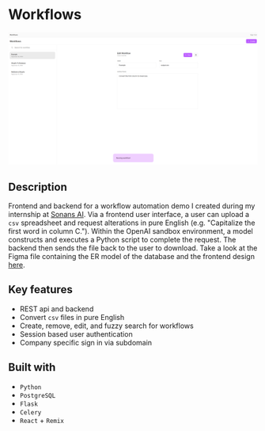 # Workflows

![Frontend design](./homepage.png)

## Description

Frontend and backend for a workflow automation demo I created during my internship at [Sonans AI](https://sonans.ai). Via a frontend user interface,
a user can upload a `csv` spreadsheet and request alterations in pure English (e.g. "Capitalize the first word in column C."). Within the OpenAI sandbox environment, a model constructs and executes a Python script to complete the request. The backend then sends the file back to the user to download. Take a look at the Figma file containing the ER model of the database and the frontend design [here](https://www.figma.com/design/D2a4DHkXG06kxfpSu1Vu5R/Sonans-AI-Workflows?node-id=0-1&t=wu7SUDbEO5dR4hhd-1).

## Key features

- REST api and backend
- Convert `csv` files in pure English
- Create, remove, edit, and fuzzy search for workflows
- Session based user authentication
- Company specific sign in via subdomain

## Built with

- `Python`
- `PostgreSQL`
- `Flask`
- `Celery`
- `React` + `Remix`
